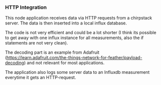 ### HTTP Integration ###


This node application receives data via HTTP requests from a chirpstack server. The data is then inserted into a local influx database.

The code is not very efficient and could be a lot shorter (I think its possible to get away with one influx instance for all measurements, also the if statements are not very clean).

The decoding part is an example from Adafruit (https://learn.adafruit.com/the-things-network-for-feather/payload-decoding) and not relevant for most applications.

The application also logs some server data to an Influxdb measurement everytime it gets an HTTP-request.
